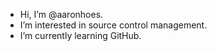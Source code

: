 - Hi, I’m @aaronhoes.
- I’m interested in source control management.
- I’m currently learning GitHub.

<!---
aaronhoes/aaronhoes is a ✨ special ✨ repository because its `README.md` (this file) appears on your GitHub profile.
You can click the Preview link to take a look at your changes.
--->
